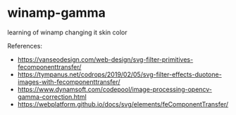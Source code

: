 # winamp-gamma
learning of winamp changing it skin color


References:
* https://vanseodesign.com/web-design/svg-filter-primitives-fecomponenttransfer/
* https://tympanus.net/codrops/2019/02/05/svg-filter-effects-duotone-images-with-fecomponenttransfer/
* https://www.dynamsoft.com/codepool/image-processing-opencv-gamma-correction.html
* https://webplatform.github.io/docs/svg/elements/feComponentTransfer/